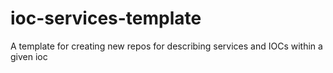 # ioc-services-template
A template for creating new repos for describing services and IOCs within a given ioc
